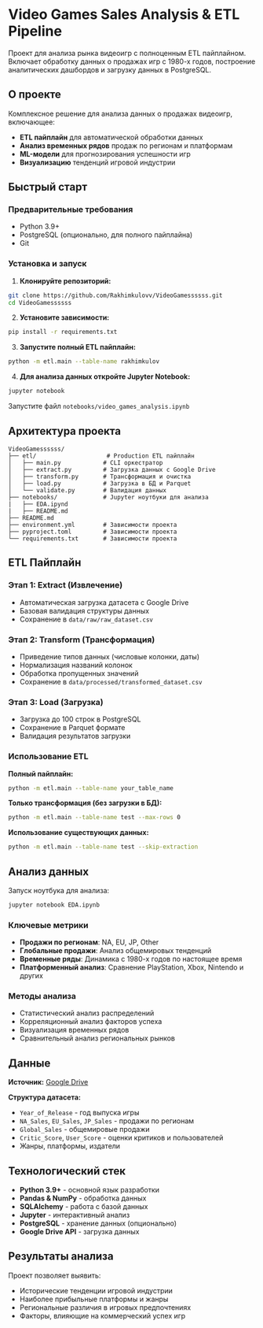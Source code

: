 

# Video Games Sales Analysis & ETL Pipeline

Проект для анализа рынка видеоигр с полноценным ETL пайплайном. Включает обработку данных о продажах игр с 1980-х годов, построение аналитических дашбордов и загрузку данных в PostgreSQL.

##  О проекте

Комплексное решение для анализа данных о продажах видеоигр, включающее:
- **ETL пайплайн** для автоматической обработки данных
- **Анализ временных рядов** продаж по регионам и платформам
- **ML-модели** для прогнозирования успешности игр
- **Визуализацию** тенденций игровой индустрии

##  Быстрый старт

### Предварительные требования

- Python 3.9+
- PostgreSQL (опционально, для полного пайплайна)
- Git

### Установка и запуск

1. **Клонируйте репозиторий:**
```bash
git clone https://github.com/Rakhimkulovv/VideoGamessssss.git
cd VideoGamessssss
```

2. **Установите зависимости:**
```bash
pip install -r requirements.txt
```

3. **Запустите полный ETL пайплайн:**
```bash
python -m etl.main --table-name rakhimkulov
```

4. **Для анализа данных откройте Jupyter Notebook:**
```bash
jupyter notebook
```
Запустите файл `notebooks/video_games_analysis.ipynb`

##  Архитектура проекта

```
VideoGamessssss/
├── etl/                    # Production ETL пайплайн
│   ├── main.py            # CLI оркестратор
│   ├── extract.py         # Загрузка данных с Google Drive
│   ├── transform.py       # Трансформация и очистка
│   ├── load.py            # Загрузка в БД и Parquet
│   └── validate.py        # Валидация данных
├── notebooks/             # Jupyter ноутбуки для анализа
|   ├── EDA.ipynd
|   ├── README.md
├── README.md
├── environment.yml        # Зависимости проекта
├── pyproject.toml         # Зависимости проекта
└── requirements.txt       # Зависимости проекта
```

##  ETL Пайплайн

### Этап 1: Extract (Извлечение)
- Автоматическая загрузка датасета с Google Drive
- Базовая валидация структуры данных
- Сохранение в `data/raw/raw_dataset.csv`

### Этап 2: Transform (Трансформация)
- Приведение типов данных (числовые колонки, даты)
- Нормализация названий колонок
- Обработка пропущенных значений
- Сохранение в `data/processed/transformed_dataset.csv`

### Этап 3: Load (Загрузка)
- Загрузка до 100 строк в PostgreSQL
- Сохранение в Parquet формате
- Валидация результатов загрузки

### Использование ETL

**Полный пайплайн:**
```bash
python -m etl.main --table-name your_table_name
```

**Только трансформация (без загрузки в БД):**
```bash
python -m etl.main --table-name test --max-rows 0
```

**Использование существующих данных:**
```bash
python -m etl.main --table-name test --skip-extraction
```

##  Анализ данных

Запуск ноутбука для анализа:

```bash
jupyter notebook EDA.ipynb
```

### Ключевые метрики
- **Продажи по регионам**: NA, EU, JP, Other
- **Глобальные продажи**: Анализ общемировых тенденций
- **Временные ряды**: Динамика с 1980-х годов по настоящее время
- **Платформенный анализ**: Сравнение PlayStation, Xbox, Nintendo и других

### Методы анализа
- Статистический анализ распределений
- Корреляционный анализ факторов успеха
- Визуализация временных рядов
- Сравнительный анализ региональных рынков

##  Данные

**Источник:** [Google Drive](https://drive.google.com/uc?id=1kk5pYKqE--lqhxEAfqsks3QVpK-LP-Ta)

**Структура датасета:**
- `Year_of_Release` - год выпуска игры
- `NA_Sales`, `EU_Sales`, `JP_Sales` - продажи по регионам
- `Global_Sales` - общемировые продажи
- `Critic_Score`, `User_Score` - оценки критиков и пользователей
- Жанры, платформы, издатели

##  Технологический стек

- **Python 3.9+** - основной язык разработки
- **Pandas & NumPy** - обработка данных
- **SQLAlchemy** - работа с базой данных
- **Jupyter** - интерактивный анализ
- **PostgreSQL** - хранение данных (опционально)
- **Google Drive API** - загрузка данных

##  Результаты анализа

Проект позволяет выявить:
- Исторические тенденции игровой индустрии
- Наиболее прибыльные платформы и жанры
- Региональные различия в игровых предпочтениях
- Факторы, влияющие на коммерческий успех игр



